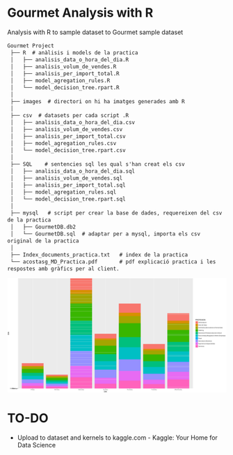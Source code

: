 # Gourmet Analysis with R

Analysis with R to sample dataset to Gourmet sample dataset

````
Gourmet Project
 ├── R  # anàlisis i models de la practica
 │   ├── analisis_data_o_hora_del_dia.R
 │   ├── analisis_volum_de_vendes.R
 │   ├── analisis_per_import_total.R
 │   ├── model_agregation_rules.R
 │   └── model_decision_tree.rpart.R
 │   
 ├── images  # directori on hi ha imatges generades amb R
 │   
 ├── csv  # datasets per cada script .R
 │   ├── analisis_data_o_hora_del_dia.csv
 │   ├── analisis_volum_de_vendes.csv
 │   ├── analisis_per_import_total.csv
 │   ├── model_agregation_rules.csv
 │   └── model_decision_tree.rpart.csv
 │   
 ├── SQL    # sentencies sql les qual s'han creat els csv
 │   ├── analisis_data_o_hora_del_dia.sql
 │   ├── analisis_volum_de_vendes.sql
 │   ├── analisis_per_import_total.sql
 │   ├── model_agregation_rules.sql
 │   └── model_decision_tree.rpart.sql
 │
 ├── mysql   # script per crear la base de dades, requereixen del csv de la practica
 │   ├── GourmetDB.db2
 │   └── GourmetDB.sql  # adaptar per a mysql, importa els csv original de la practica
 │ 
 ├── Index_documents_practica.txt   # index de la practica
 └── acostasg_MD_Practica.pdf       # pdf explicació practica i les respostes amb gràfics per al client.
 ````
 
 ![Sample to view data](images/dia_de_la_semana_i_professio.png)
 
 # TO-DO
 * Upload to dataset and kernels to kaggle.com - Kaggle: Your Home for Data Science

